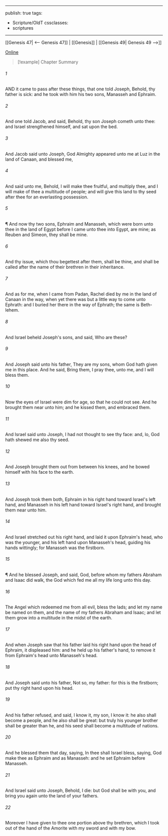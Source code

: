 

---
publish: true
tags:
  - Scripture/OldT
cssclasses:
  - scriptures
---
[[Genesis 47| <-- Genesis 47]] | [[Genesis]] | [[Genesis 49| Genesis 49 -->]]

[Online](https://churchofjesuschrist.org/study/scriptures/ot/gen/48?lang=eng)

>[!example] Chapter Summary
>
###### 1
AND it came to pass after these things, that one told Joseph, Behold, thy father is sick: and he took with him his two sons, Manasseh and Ephraim.
###### 2
And one told Jacob, and said, Behold, thy son Joseph cometh unto thee: and Israel strengthened himself, and sat upon the bed.
###### 3
And Jacob said unto Joseph, God Almighty appeared unto me at Luz in the land of Canaan, and blessed me,
###### 4
And said unto me, Behold, I will make thee fruitful, and multiply thee, and I will make of thee a multitude of people; and will give this land to thy seed after thee for an everlasting possession.
###### 5
¶ And now thy two sons, Ephraim and Manasseh, which were born unto thee in the land of Egypt before I came unto thee into Egypt, are mine; as Reuben and Simeon, they shall be mine.
###### 6
And thy issue, which thou begettest after them, shall be thine, and shall be called after the name of their brethren in their inheritance.
###### 7
And as for me, when I came from Padan, Rachel died by me in the land of Canaan in the way, when yet there was but a little way to come unto Ephrath: and I buried her there in the way of Ephrath; the same is Beth-lehem.
###### 8
And Israel beheld Joseph's sons, and said, Who are these?
###### 9
And Joseph said unto his father, They are my sons, whom God hath given me in this place.  And he said, Bring them, I pray thee, unto me, and I will bless them.
###### 10
Now the eyes of Israel were dim for age, so that he could not see.  And he brought them near unto him; and he kissed them, and embraced them.
###### 11
And Israel said unto Joseph, I had not thought to see thy face: and, lo, God hath shewed me also thy seed.
###### 12
And Joseph brought them out from between his knees, and he bowed himself with his face to the earth.
###### 13
And Joseph took them both, Ephraim in his right hand toward Israel's left hand, and Manasseh in his left hand toward Israel's right hand, and brought them near unto him.
###### 14
And Israel stretched out his right hand, and laid it upon Ephraim's head, who was the younger, and his left hand upon Manasseh's head, guiding his hands wittingly; for Manasseh was the firstborn.
###### 15
¶ And he blessed Joseph, and said, God, before whom my fathers Abraham and Isaac did walk, the God which fed me all my life long unto this day.
###### 16
The Angel which redeemed me from all evil, bless the lads; and let my name be named on them, and the name of my fathers Abraham and Isaac; and let them grow into a multitude in the midst of the earth.
###### 17
And when Joseph saw that his father laid his right hand upon the head of Ephraim, it displeased him: and he held up his father's hand, to remove it from Ephraim's head unto Manasseh's head.
###### 18
And Joseph said unto his father, Not so, my father: for this is the firstborn; put thy right hand upon his head.
###### 19
And his father refused, and said, I know it, my son, I know it: he also shall become a people, and he also shall be great: but truly his younger brother shall be greater than he, and his seed shall become a multitude of nations.
###### 20
And he blessed them that day, saying, In thee shall Israel bless, saying, God make thee as Ephraim and as Manasseh: and he set Ephraim before Manasseh.
###### 21
And Israel said unto Joseph, Behold, I die: but God shall be with you, and bring you again unto the land of your fathers.
###### 22
Moreover I have given to thee one portion above thy brethren, which I took out of the hand of the Amorite with my sword and with my bow.



